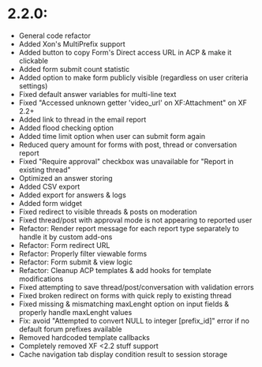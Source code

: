 # 2.2.0:
- General code refactor
- Added Xon's MultiPrefix support
- Added button to copy Form's Direct access URL in ACP & make it clickable
- Added form submit count statistic
- Added option to make form publicly visible (regardless on user criteria settings)
- Fixed default answer variables for multi-line text
- Fixed "Accessed unknown getter 'video_url' on XF:Attachment" on XF 2.2+
- Added link to thread in the email report
- Added flood checking option
- Added time limit option when user can submit form again
- Reduced query amount for forms with post, thread or conversation report
- Fixed "Require approval" checkbox was unavailable for "Report in existing thread"
- Optimized an answer storing
- Added CSV export
- Added export for answers & logs
- Added form widget
- Fixed redirect to visible threads & posts on moderation
- Fixed thread/post with approval mode is not appearing to reported user
- Refactor: Render report message for each report type separately to handle it by custom add-ons
- Refactor: Form redirect URL
- Refactor: Properly filter viewable forms
- Refactor: Form submit & view logic
- Refactor: Cleanup ACP templates & add hooks for template modifications
- Fixed attempting to save thread/post/conversation with validation errors
- Fixed broken redirect on forms with quick reply to existing thread
- Fixed missing & mismatching maxLenght option on input fields & properly handle maxLenght values
- Fix: avoid "Attempted to convert NULL to integer [prefix_id]" error if no default forum prefixes available
- Removed hardcoded template callbacks
- Completely removed XF <2.2 stuff support
- Cache navigation tab display condition result to session storage
